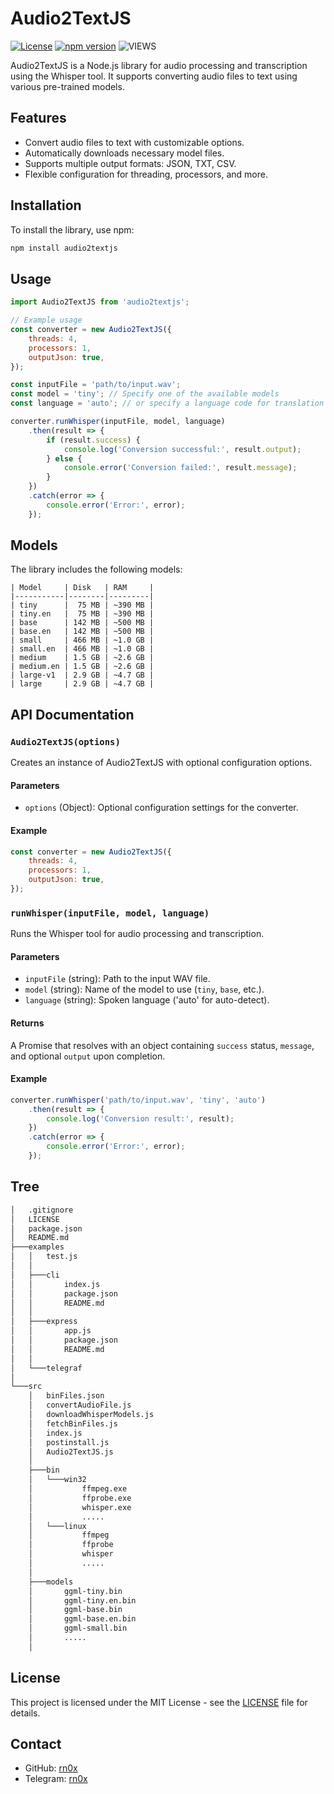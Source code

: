 # Audio2TextJS

[![License](https://img.shields.io/badge/license-MIT-blue.svg)](https://github.com/rn0x/audio2textjs/blob/main/LICENSE)
[![npm version](https://badge.fury.io/js/audio2textjs.svg)](https://badge.fury.io/js/audio2textjs)
![VIEWS](https://komarev.com/ghpvc/?username=rn0x-audio2textjs&label=REPOSITORY+VIEWS&style=for-the-badge)

Audio2TextJS is a Node.js library for audio processing and transcription using the Whisper tool. It supports converting audio files to text using various pre-trained models.

## Features

- Convert audio files to text with customizable options.
- Automatically downloads necessary model files.
- Supports multiple output formats: JSON, TXT, CSV.
- Flexible configuration for threading, processors, and more.

## Installation

To install the library, use npm:

```bash
npm install audio2textjs
```

## Usage

```javascript
import Audio2TextJS from 'audio2textjs';

// Example usage
const converter = new Audio2TextJS({
    threads: 4,
    processors: 1,
    outputJson: true,
});

const inputFile = 'path/to/input.wav';
const model = 'tiny'; // Specify one of the available models
const language = 'auto'; // or specify a language code for translation

converter.runWhisper(inputFile, model, language)
    .then(result => {
        if (result.success) {
            console.log('Conversion successful:', result.output);
        } else {
            console.error('Conversion failed:', result.message);
        }
    })
    .catch(error => {
        console.error('Error:', error);
    });
```

## Models

The library includes the following models:

```plaintext
| Model     | Disk   | RAM     |
|-----------|--------|---------|
| tiny      |  75 MB | ~390 MB |
| tiny.en   |  75 MB | ~390 MB |
| base      | 142 MB | ~500 MB |
| base.en   | 142 MB | ~500 MB |
| small     | 466 MB | ~1.0 GB |
| small.en  | 466 MB | ~1.0 GB |
| medium    | 1.5 GB | ~2.6 GB |
| medium.en | 1.5 GB | ~2.6 GB |
| large-v1  | 2.9 GB | ~4.7 GB |
| large     | 2.9 GB | ~4.7 GB |
```

## API Documentation

### `Audio2TextJS(options)`

Creates an instance of Audio2TextJS with optional configuration options.

#### Parameters

- `options` (Object): Optional configuration settings for the converter.

#### Example

```javascript
const converter = new Audio2TextJS({
    threads: 4,
    processors: 1,
    outputJson: true,
});
```

### `runWhisper(inputFile, model, language)`

Runs the Whisper tool for audio processing and transcription.

#### Parameters

- `inputFile` (string): Path to the input WAV file.
- `model` (string): Name of the model to use (`tiny`, `base`, etc.).
- `language` (string): Spoken language ('auto' for auto-detect).

#### Returns

A Promise that resolves with an object containing `success` status, `message`, and optional `output` upon completion.

#### Example

```javascript
converter.runWhisper('path/to/input.wav', 'tiny', 'auto')
    .then(result => {
        console.log('Conversion result:', result);
    })
    .catch(error => {
        console.error('Error:', error);
    });
```

## Tree 

```bash
│   .gitignore
│   LICENSE
│   package.json
│   README.md
├───examples
│   │   test.js
│   │
│   ├───cli
│   │       index.js
│   │       package.json
│   │       README.md
│   │
│   ├───express
│   │       app.js
│   │       package.json
│   │       README.md
│   │
│   └───telegraf
│
└───src
    │   binFiles.json
    │   convertAudioFile.js
    │   downloadWhisperModels.js
    │   fetchBinFiles.js
    │   index.js
    │   postinstall.js
    │   Audio2TextJS.js
    │
    ├───bin
    │   └───win32
    │           ffmpeg.exe
    │           ffprobe.exe
    │           whisper.exe
    │           .....
    │   └───linux
    │           ffmpeg
    │           ffprobe
    │           whisper
    │           .....
    │
    ├───models
    │       ggml-tiny.bin
    │       ggml-tiny.en.bin
    │       ggml-base.bin
    │       ggml-base.en.bin
    │       ggml-small.bin
    │       .....
    │
```

## License

This project is licensed under the MIT License - see the [LICENSE](LICENSE) file for details.

## Contact

- GitHub: [rn0x](https://github.com/rn0x)
- Telegram: [rn0x](https://t.me/F93ii)